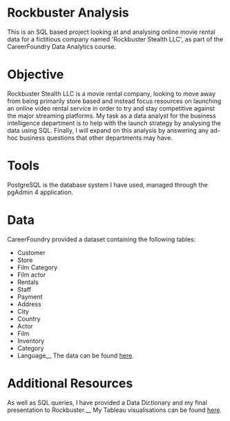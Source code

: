 # Rockbuster Analysis
This is an SQL based project looking at and analysing online movie rental data for a fictitious company named 'Rockbuster Stealth LLC', as part of the CareerFoundry Data Analytics course.
# Objective
Rockbuster Stealth LLC is a movie rental company, looking to move away from being primarily store based and instead focus resources on launching an online video rental service in order to try and stay competitive against the major streaming platforms. My task as a data analyst for the business intelligence department is to help with the launch strategy by analysing the data using SQL. Finally, I will expand on this analysis by answering any ad-hoc business questions that other departments may have.
# Tools
PostgreSQL is the database system I have used, managed through the pgAdmin 4 application.
# Data
CareerFoundry provided a dataset containing the following tables:
- Customer
- Store
- Film Category
- Film actor
- Rentals
- Staff
- Payment
- Address
- City
- Country
- Actor
- Film
- Inventory
- Category
- Language__
The data can be found [here](http://www.postgresqltutorial.com/wp-content/uploads/2019/05/dvdrental.zip).
# Additional Resources
As well as SQL queries, I have provided a Data Dictionary and my final presentation to Rockbuster.__
My Tableau visualisations can be found [here](https://public.tableau.com/app/profile/thomas.shaw/viz/RockbusterVisualisations/CustomerPieChart).
